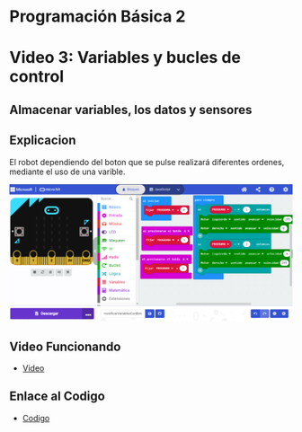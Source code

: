 # Programación Básica 2

# Video 3: Variables y bucles de control

## Almacenar variables, los datos y sensores

 ## Explicacion
 El robot dependiendo del boton que se pulse realizará diferentes ordenes, mediante el uso de una varible.
 
![image](modificarVariablesConBotones.PNG)

 ## Video Funcionando 
  - [Video](https://youtu.be/KVbMr8pE_d4)
 
 ## Enlace al Codigo
 - [Codigo](modificarVariablesConBotones.hex)
